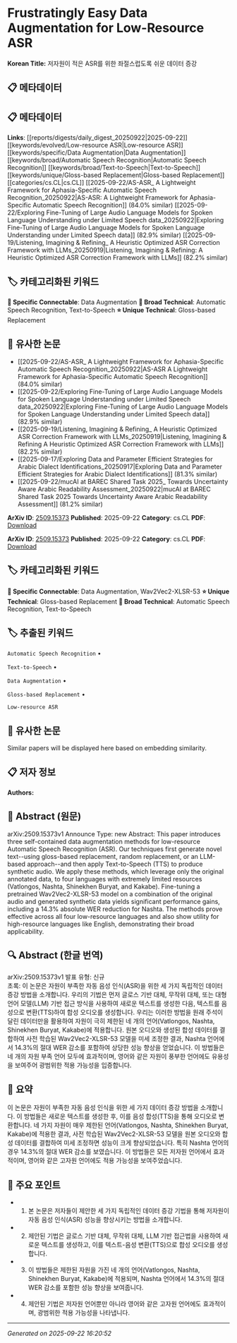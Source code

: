 # Frustratingly Easy Data Augmentation for Low-Resource ASR

**Korean Title:** 저자원이 적은 ASR를 위한 좌절스럽도록 쉬운 데이터 증강

## 📋 메타데이터

## 📋 메타데이터

**Links**: [[reports/digests/daily_digest_20250922|2025-09-22]] [[keywords/evolved/Low-resource ASR|Low-resource ASR]] [[keywords/specific/Data Augmentation|Data Augmentation]] [[keywords/broad/Automatic Speech Recognition|Automatic Speech Recognition]] [[keywords/broad/Text-to-Speech|Text-to-Speech]] [[keywords/unique/Gloss-based Replacement|Gloss-based Replacement]] [[categories/cs.CL|cs.CL]] [[2025-09-22/AS-ASR_ A Lightweight Framework for Aphasia-Specific Automatic Speech Recognition_20250922|AS-ASR: A Lightweight Framework for Aphasia-Specific Automatic Speech Recognition]] (84.0% similar) [[2025-09-22/Exploring Fine-Tuning of Large Audio Language Models for Spoken Language Understanding under Limited Speech data_20250922|Exploring Fine-Tuning of Large Audio Language Models for Spoken Language Understanding under Limited Speech data]] (82.9% similar) [[2025-09-19/Listening, Imagining & Refining_ A Heuristic Optimized ASR Correction Framework with LLMs_20250919|Listening, Imagining \& Refining: A Heuristic Optimized ASR Correction Framework with LLMs]] (82.2% similar)

## 🏷️ 카테고리화된 키워드
**🔗 Specific Connectable**: Data Augmentation
**🔬 Broad Technical**: Automatic Speech Recognition, Text-to-Speech
**⭐ Unique Technical**: Gloss-based Replacement
## 🔗 유사한 논문
- [[2025-09-22/AS-ASR_ A Lightweight Framework for Aphasia-Specific Automatic Speech Recognition_20250922|AS-ASR A Lightweight Framework for Aphasia-Specific Automatic Speech Recognition]] (84.0% similar)
- [[2025-09-22/Exploring Fine-Tuning of Large Audio Language Models for Spoken Language Understanding under Limited Speech data_20250922|Exploring Fine-Tuning of Large Audio Language Models for Spoken Language Understanding under Limited Speech data]] (82.9% similar)
- [[2025-09-19/Listening, Imagining & Refining_ A Heuristic Optimized ASR Correction Framework with LLMs_20250919|Listening, Imagining & Refining A Heuristic Optimized ASR Correction Framework with LLMs]] (82.2% similar)
- [[2025-09-17/Exploring Data and Parameter Efficient Strategies for Arabic Dialect Identifications_20250917|Exploring Data and Parameter Efficient Strategies for Arabic Dialect Identifications]] (81.3% similar)
- [[2025-09-22/mucAI at BAREC Shared Task 2025_ Towards Uncertainty Aware Arabic Readability Assessment_20250922|mucAI at BAREC Shared Task 2025 Towards Uncertainty Aware Arabic Readability Assessment]] (81.2% similar)


**ArXiv ID**: [2509.15373](https://arxiv.org/abs/2509.15373)
**Published**: 2025-09-22
**Category**: cs.CL
**PDF**: [Download](https://arxiv.org/pdf/2509.15373.pdf)


**ArXiv ID**: [2509.15373](https://arxiv.org/abs/2509.15373)
**Published**: 2025-09-22
**Category**: cs.CL
**PDF**: [Download](https://arxiv.org/pdf/2509.15373.pdf)

## 🏷️ 카테고리화된 키워드
**🔗 Specific Connectable**: Data Augmentation, Wav2Vec2-XLSR-53
**⭐ Unique Technical**: Gloss-based Replacement
**🔬 Broad Technical**: Automatic Speech Recognition, Text-to-Speech

## 🏷️ 추출된 키워드



`Automatic Speech Recognition` • 

`Text-to-Speech` • 

`Data Augmentation` • 

`Gloss-based Replacement` • 

`Low-resource ASR`



## 🔗 유사한 논문

Similar papers will be displayed here based on embedding similarity.

## 📋 저자 정보

**Authors:** 

## 📄 Abstract (원문)

arXiv:2509.15373v1 Announce Type: new 
Abstract: This paper introduces three self-contained data augmentation methods for low-resource Automatic Speech Recognition (ASR). Our techniques first generate novel text--using gloss-based replacement, random replacement, or an LLM-based approach--and then apply Text-to-Speech (TTS) to produce synthetic audio. We apply these methods, which leverage only the original annotated data, to four languages with extremely limited resources (Vatlongos, Nashta, Shinekhen Buryat, and Kakabe). Fine-tuning a pretrained Wav2Vec2-XLSR-53 model on a combination of the original audio and generated synthetic data yields significant performance gains, including a 14.3% absolute WER reduction for Nashta. The methods prove effective across all four low-resource languages and also show utility for high-resource languages like English, demonstrating their broad applicability.

## 🔍 Abstract (한글 번역)

arXiv:2509.15373v1 발표 유형: 신규  
초록: 이 논문은 자원이 부족한 자동 음성 인식(ASR)을 위한 세 가지 독립적인 데이터 증강 방법을 소개합니다. 우리의 기법은 먼저 글로스 기반 대체, 무작위 대체, 또는 대형 언어 모델(LLM) 기반 접근 방식을 사용하여 새로운 텍스트를 생성한 다음, 텍스트를 음성으로 변환(TTS)하여 합성 오디오를 생성합니다. 우리는 이러한 방법을 원래 주석이 달린 데이터만을 활용하여 자원이 극히 제한된 네 개의 언어(Vatlongos, Nashta, Shinekhen Buryat, Kakabe)에 적용합니다. 원본 오디오와 생성된 합성 데이터를 결합하여 사전 학습된 Wav2Vec2-XLSR-53 모델을 미세 조정한 결과, Nashta 언어에서 14.3%의 절대 WER 감소를 포함하여 상당한 성능 향상을 얻었습니다. 이 방법들은 네 개의 자원 부족 언어 모두에 효과적이며, 영어와 같은 자원이 풍부한 언어에도 유용성을 보여주어 광범위한 적용 가능성을 입증합니다.

## 📝 요약

이 논문은 자원이 부족한 자동 음성 인식을 위한 세 가지 데이터 증강 방법을 소개합니다. 이 방법들은 새로운 텍스트를 생성한 후, 이를 음성 합성(TTS)을 통해 오디오로 변환합니다. 네 가지 자원이 매우 제한된 언어(Vatlongos, Nashta, Shinekhen Buryat, Kakabe)에 적용한 결과, 사전 학습된 Wav2Vec2-XLSR-53 모델을 원본 오디오와 합성 데이터를 결합하여 미세 조정하면 성능이 크게 향상되었습니다. 특히 Nashta 언어의 경우 14.3%의 절대 WER 감소를 보였습니다. 이 방법들은 모든 저자원 언어에서 효과적이며, 영어와 같은 고자원 언어에도 적용 가능성을 보여주었습니다.

## 🎯 주요 포인트


- 1. 본 논문은 저자들이 제안한 세 가지 독립적인 데이터 증강 기법을 통해 저자원이 자동 음성 인식(ASR) 성능을 향상시키는 방법을 소개합니다.

- 2. 제안된 기법은 글로스 기반 대체, 무작위 대체, LLM 기반 접근법을 사용하여 새로운 텍스트를 생성하고, 이를 텍스트-음성 변환(TTS)으로 합성 오디오를 생성합니다.

- 3. 이 방법들은 제한된 자원을 가진 네 개의 언어(Vatlongos, Nashta, Shinekhen Buryat, Kakabe)에 적용되며, Nashta 언어에서 14.3%의 절대 WER 감소를 포함한 성능 향상을 보여줍니다.

- 4. 제안된 기법은 저자원 언어뿐만 아니라 영어와 같은 고자원 언어에도 효과적이며, 광범위한 적용 가능성을 나타냅니다.


---

*Generated on 2025-09-22 16:20:52*